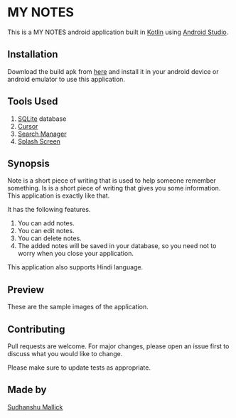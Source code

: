 # MY NOTES

This is a MY NOTES android application built in [Kotlin](https://kotlinlang.org/) using [Android Studio](https://developer.android.com/studio). 


## Installation

Download the build apk from [here](https://drive.google.com/file/d/1qxYXmYdanECXY5hYhbGyFaE28Vk55Xty/view?usp=sharing) and install it in your android device or android emulator to use this application.

## Tools Used
1. [SQLite](https://www.sqlite.org/index.html) database
2. [Cursor](https://www.informit.com/articles/article.aspx?p=2731932&seqNum=4#:~:text=Cursors%20are%20what%20contain%20the,rows%20of%20the%20result%20set.)
3. [Search Manager](https://developer.android.com/reference/android/app/SearchManager)
4. [Splash Screen](https://en.wikipedia.org/wiki/Splash_screen#:~:text=A%20splash%20screen%20is%20a,introduction%20page%20on%20a%20website.)

## Synopsis
Note is a short piece of writing that is used to help someone remember something. Is is a short piece of writing that gives you some information. This application is exactly like that.

It has the following features.
1. You can add notes.
2. You can edit notes.
3. You can delete notes.
4. The added notes will be saved in your database, so you need not to worry when you close your application.


This application also supports Hindi language.


## Preview
These are the sample images of the application.





## Contributing
Pull requests are welcome. For major changes, please open an issue first to discuss what you would like to change.

Please make sure to update tests as appropriate.

## Made by
[Sudhanshu Mallick](https://github.com/sudhanshu-mallick)
